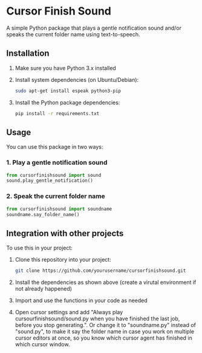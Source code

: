 # Cursor Finish Sound

A simple Python package that plays a gentle notification sound and/or speaks the current folder name using text-to-speech.

## Installation

1. Make sure you have Python 3.x installed
2. Install system dependencies (on Ubuntu/Debian):

   ```bash
   sudo apt-get install espeak python3-pip
   ```

3. Install the Python package dependencies:
   ```bash
   pip install -r requirements.txt
   ```

## Usage

You can use this package in two ways:

### 1. Play a gentle notification sound

```python
from cursorfinishsound import sound
sound.play_gentle_notification()
```

### 2. Speak the current folder name

```python
from cursorfinishsound import soundname
soundname.say_folder_name()
```

## Integration with other projects

To use this in your project:

1. Clone this repository into your project:

   ```bash
   git clone https://github.com/yourusername/cursorfinishsound.git
   ```

2. Install the dependencies as shown above (create a virutal environment if not already happened)

3. Import and use the functions in your code as needed

4. Open cursor settings and add "Always play cursourfinishsound/sound.py when you have finished the last job, before you stop generating.". Or change it to "soundname.py" instead of "sound.py", to make it say the folder name in case you work on multiple cursor editors at once, so you know which cursor agent has finished in which cursor window.
